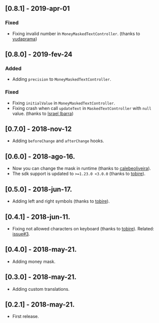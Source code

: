 ## [0.8.1] - 2019-apr-01

### Fixed

- Fixing invalid number in `MoneyMaskedTextController`. (thanks to [yudaprama](https://github.com/yudaprama))

## [0.8.0] - 2019-fev-24

### Added

- Adding `precision` to `MoneyMaskedTextController`.

### Fixed

- Fixing `initialValue` in `MoneyMaskedTextController`.
- Fixing crash when call `updateText` in `MaskedTextController` with `null` value. (thanks to [Israel Ibarra](https://github.com/ElZombieIsra))

## [0.7.0] - 2018-nov-12

-   Adding `beforeChange` and `afterChange` hooks.

## [0.6.0] - 2018-ago-16.

-   Now you can change the mask in runtime (thanks to [calebeoliveira](https://github.com/calebeoliveira)).
-   The sdk support is updated to `>=1.23.0 <3.0.0` (thanks to [tobire](https://github.com/tobire)).

## [0.5.0] - 2018-jun-17.

-   Adding left and right symbols (thanks to [tobire](https://github.com/tobire)).

## [0.4.1] - 2018-jun-11.

-   Fixing not allowed characters on keyboard (thanks to [tobire](https://github.com/tobire)). Related: [issue#3](https://github.com/benhurott/flutter-masked-text/issues/3).

## [0.4.0] - 2018-may-21.

-   Adding money mask.

## [0.3.0] - 2018-may-21.

-   Adding custom translations.

## [0.2.1] - 2018-may-21.

-   First release.
